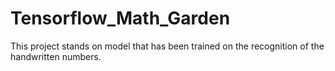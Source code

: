 # Tensorflow_Math_Garden
This project stands on model that has been trained on the recognition of the handwritten numbers.
